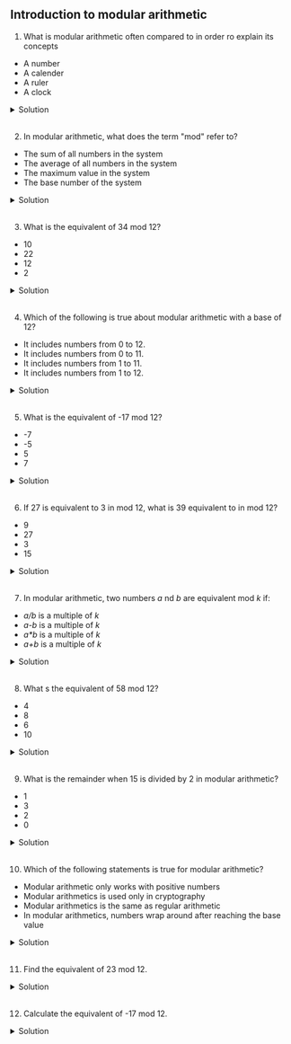 ## Introduction to modular arithmetic

1. What is modular arithmetic often compared to in order ro explain its concepts

- A number
- A calender
- A ruler
- A clock

<details>
  <summary>Solution</summary>

- A clock.
  A modular arithmetic is often compared to a clock to explain its concepts because the numbers "wrap around" after reaching a certain value, just as hours on a clock reset to 1 after reaching 12.

</details>

<br>

2. In modular arithmetic, what does the term "mod" refer to?

- The sum of all numbers in the system
- The average of all numbers in the system
- The maximum value in the system
- The base number of the system

<details>
  <summary>Solution</summary>

- The base number if the system.
  In modular arithmetic , the term "mod" refers to the base number of the system, which is the number at which values wrap around.
  For example, in mod 5, numbers cycle back to 0 after reaching 4.

</details>

<br>

3. What is the equivalent of 34 mod 12?

- 10
- 22
- 12
- 2

<details>
  <summary>Solution</summary>

- The correct answer is 10.
  To calculate 34 mod 12, divide 34 by 12:
  34 / 12 = 2 (quotient) with remainder of 10.
  So, 34 mod 12 = 10

</details>

<br>

4. Which of the following is true about modular arithmetic with a base of 12?

- It includes numbers from 0 to 12.
- It includes numbers from 0 to 11.
- It includes numbers from 1 to 11.
- It includes numbers from 1 to 12.

<details>
  <summary>Solution</summary>

- It includes numbers from 0 to 11.

In modular arithmetic with a base of 12, the numbers range from 0 to 11, as the modulus defines the numbers of unique remainders (starting from 0).
The number 12 would wrap around to 0.

</details>

<br>

5. What is the equivalent of -17 mod 12?

- -7
- -5
- 5
- 7

<details>
  <summary>Solution</summary>

- 7

To calculate -17 mod 12:

1. Divide -17 by 12: -17 / 12 = -1 (quotient) with a remainder of -5.
2. In modular arithmetic, the remainder must be positive, so add 12 to -5:
   -5 + 12 = 7

Thus, -17 mod 12 = 7

</details>

<br>

6. If 27 is equivalent to 3 in mod 12, what is 39 equivalent to in mod 12?

- 9
- 27
- 3
- 15

<details>
  <summary>Solution</summary>

- 3

To calculate 39 mod 12:

1. Divide 39 by 12 = 3 (quotient) with a remainder of 3.
2. So, 39 mod 12 = 3

Thus, 39 is equivalent to 3 in mod 12

</details>

<br>

7. In modular arithmetic, two numbers _a_ nd _b_ are equivalent mod _k_ if:

- _a/b_ is a multiple of _k_
- _a-b_ is a multiple of _k_
- _a\*b_ is a multiple of _k_
- _a+b_ is a multiple of _k_

<details>
  <summary>Solution</summary>

- _a-b_ is a multiple of _k_

In modular arithmetic, two numbers _a_ and _b_ are equivalent mod _k_ if their difference _a - b_ is divisible by _k_. This is written as:

a≡b (mod k)

which means:

_a - b = nk_ for some integer n

</details>

<br>

8. What s the equivalent of 58 mod 12?

- 4
- 8
- 6
- 10

<details>
  <summary>Solution</summary>

- 10

1. Divide 58 by 12 = 4
2. The remainder is 10.

</details>

<br>

9. What is the remainder when 15 is divided by 2 in modular arithmetic?

- 1
- 3
- 2
- 0

<details>
  <summary>Solution</summary>

- 1

When 15 is divided by 2 = 7 with a remainder of 1

</details>

<br>

10. Which of the following statements is true for modular arithmetic?

- Modular arithmetic only works with positive numbers
- Modular arithmetics is used only in cryptography
- Modular arithmetics is the same as regular arithmetic
- In modular arithmetics, numbers wrap around after reaching the base value

<details>
  <summary>Solution</summary>

- In modular arithmetics, numbers wrap around after reaching the base value

</details>

<br>

11. Find the equivalent of 23 mod 12.

<details>
  <summary>Solution</summary>

Divide 23 by 12 = 1, remainder 11

</details>

<br>

12. Calculate the equivalent of -17 mod 12.

<details>
  <summary>Solution</summary>

The answer is 7. The same as question 5.

</details>

<br>
